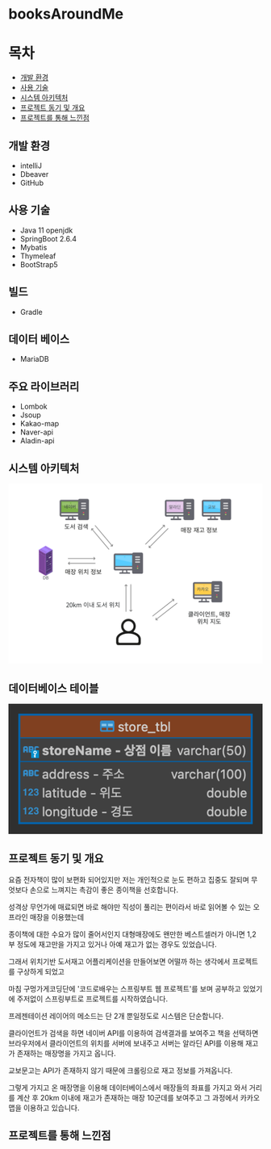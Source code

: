 # booksAroundMe
# 목차
* [개발 환경](#개발-환경)
* [사용 기술](#사용-기술)
* [시스템 아키텍처](#시스템-아키텍처)
* [프로젝트 동기 및 개요](#프로젝트-동기-및-개요)
* [프로젝트를 통해 느낀점](#프로젝트를-통해-느낀점)

## 개발 환경
* intelliJ
* Dbeaver
* GitHub

## 사용 기술
* Java 11 openjdk
* SpringBoot 2.6.4
* Mybatis
* Thymeleaf
* BootStrap5

## 빌드
* Gradle

## 데이터 베이스
* MariaDB

## 주요 라이브러리
* Lombok
* Jsoup
* Kakao-map
* Naver-api
* Aladin-api

## 시스템 아키텍처
<img src="src/main/resources/static/images/attach1.png">

## 데이터베이스 테이블
<img src="src/main/resources/static/images/attach2.png">

## 프로젝트 동기 및 개요
요즘 전자책이 많이 보편화 되어있지만 저는 개인적으로 눈도 편하고 집중도 잘되며 무엇보다 손으로 느껴지는 촉감이 좋은 종이책을 선호합니다.

성격상 무언가에 매료되면 바로 해야만 직성이 풀리는 편이라서 바로 읽어볼 수 있는 오프라인 매장을 이용했는데

종이책에 대한 수요가 많이 줄어서인지 대형매장에도 왠만한 베스트셀러가 아니면 1,2부 정도에 재고만을 가지고 있거나 아예 재고가 없는 경우도 있었습니다.

그래서 위치기반 도서재고 어플리케이션을 만들어보면 어떨까 하는 생각에서 프로젝트를 구상하게 되었고

마침 구멍가게코딩단에 '코드로배우는 스프링부트 웹 프로젝트'를 보며 공부하고 있었기에 주저없이 스프링부트로 프로젝트를 시작하였습니다.

프레젠테이션 레이어의 메소드는 단 2개 뿐일정도로 시스템은 단순합니다.

클라이언트가 검색을 하면 네이버 API를 이용하여 검색결과를 보여주고 책을 선택하면 브라우저에서 클라이언트의 위치를 서버에 보내주고 서버는 알라딘 API를 이용해 재고가 존재하는 매장명을 가지고 옵니다.

교보문고는 API가 존재하지 않기 때문에 크롤링으로 재고 정보를 가져옵니다.

그렇게 가지고 온 매장명을 이용해 데이터베이스에서 매장들의 좌표를 가지고 와서 거리를 계산 후 20km 이내에 재고가 존재하는 매장 10군데를 보여주고 그 과정에서 카카오맵을 이용하고 있습니다.

## 프로젝트를 통해 느낀점

